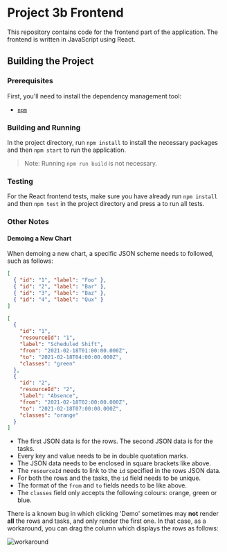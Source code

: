# Project 3b Frontend

This repository contains code for the frontend part of the application. The frontend is written in
JavaScript using React.

## Building the Project

### Prerequisites

First, you'll need to install the dependency management tool:

- [`npm`](https://docs.npmjs.com/)

### Building and Running

In the project directory, run `npm install` to install the necessary packages and then `npm start`
to run the application.

> Note: Running `npm run build` is not necessary.

### Testing

For the React frontend tests, make sure you have already run `npm install` and then `npm test` in
the project directory and press <kbd>a</kbd> to run all tests.

### Other Notes

#### Demoing a New Chart

When demoing a new chart, a specific JSON scheme needs to followed, such as follows:

```json
[
  { "id": "1", "label": "Foo" },
  { "id": "2", "label": "Bar" },
  { "id": "3", "label": "Baz" },
  { "id": "4", "label": "Qux" }
]
```

```json
[
  {
    "id": "1",
    "resourceId": "1",
    "label": "Scheduled Shift",
    "from": "2021-02-18T01:00:00.000Z",
    "to": "2021-02-18T04:00:00.000Z",
    "classes": "green"
  },
  {
    "id": "2",
    "resourceId": "2",
    "label": "Absence",
    "from": "2021-02-18T02:00:00.000Z",
    "to": "2021-02-18T07:00:00.000Z",
    "classes": "orange"
  }
]
```

- The first JSON data is for the rows. The second JSON data is for the tasks.
- Every key and value needs to be in double quotation marks.
- The JSON data needs to be enclosed in square brackets like above.
- The `resourceId` needs to link to the `id` specified in the rows JSON data.
- For both the rows and the tasks, the `id` field needs to be unique.
- The format of the `from` and `to` fields needs to be like above.
- The `classes` field only accepts the following colours: orange, green or blue.

There is a known bug in which clicking 'Demo' sometimes may **not** render **all** the rows and
tasks, and only render the first one. In that case, as a workaround, you can drag the column which
displays the rows as follows:

![workaround]

[workaround]: https://i.stack.imgur.com/uOE8R.png
